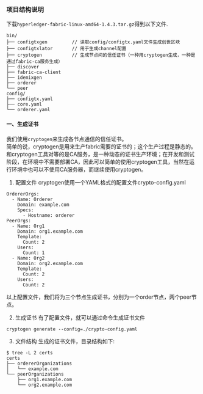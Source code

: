 ### 项目结构说明
下载`hyperledger-fabric-linux-amd64-1.4.3.tar.gz`得到以下文件.
```
bin/
├── configtxgen         // 读取config/configtx.yaml文件生成创世区块
├── configtxlator       // 用于生成channel配置
├── cryptogen           // 生成节点间的信任证书（一种用cryptogen生成，一种是通过fabric-ca服务生成）
├── discover
├── fabric-ca-client
├── idemixgen
├── orderer
└── peer
config/
├── configtx.yaml
├── core.yaml
└── orderer.yaml
```

#### 一、生成证书
我们使用`cryptogen`来生成各节点通信的信任证书。  
简单的说，cryptogen是用来生产fabric需要的证书的；这个生产过程是静态的。  
和cryptogen工具对等的是CA服务，是一种动态的证书生产环境；在开发和测试阶段，在环境中不需要部署CA，因此可以简单的使用cryptogen工具，当然在运行环境中也可以不使用CA服务器，而继续使用cryptogen。

1. 配置文件
cryptogen使用一个YAML格式的配置文件crypto-config.yaml
```
OrdererOrgs:
  - Name: Orderer
    Domain: example.com
    Specs:
      - Hostname: orderer
PeerOrgs:
  - Name: Org1
    Domain: org1.example.com
    Template:
      Count: 2
    Users:
      Count: 1
  - Name: Org2
    Domain: org2.example.com
    Template:
      Count: 2
    Users:
      Count: 2
```
以上配置文件，我们将为三个节点生成证书，分别为一个order节点，两个peer节点。

2. 生成证书
有了配置文件，就可以通过命令生成证书文件
```
cryptogen generate --config=./crypto-config.yaml
```

3. 文件结构
生成的证书文件，目录结构如下:
```
$ tree -L 2 certs
certs
├── ordererOrganizations
│   └── example.com
└── peerOrganizations
    ├── org1.example.com
    └── org2.example.com
```
